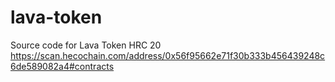 # lava-token

Source code for Lava Token HRC 20
https://scan.hecochain.com/address/0x56f95662e71f30b333b456439248c6de589082a4#contracts
